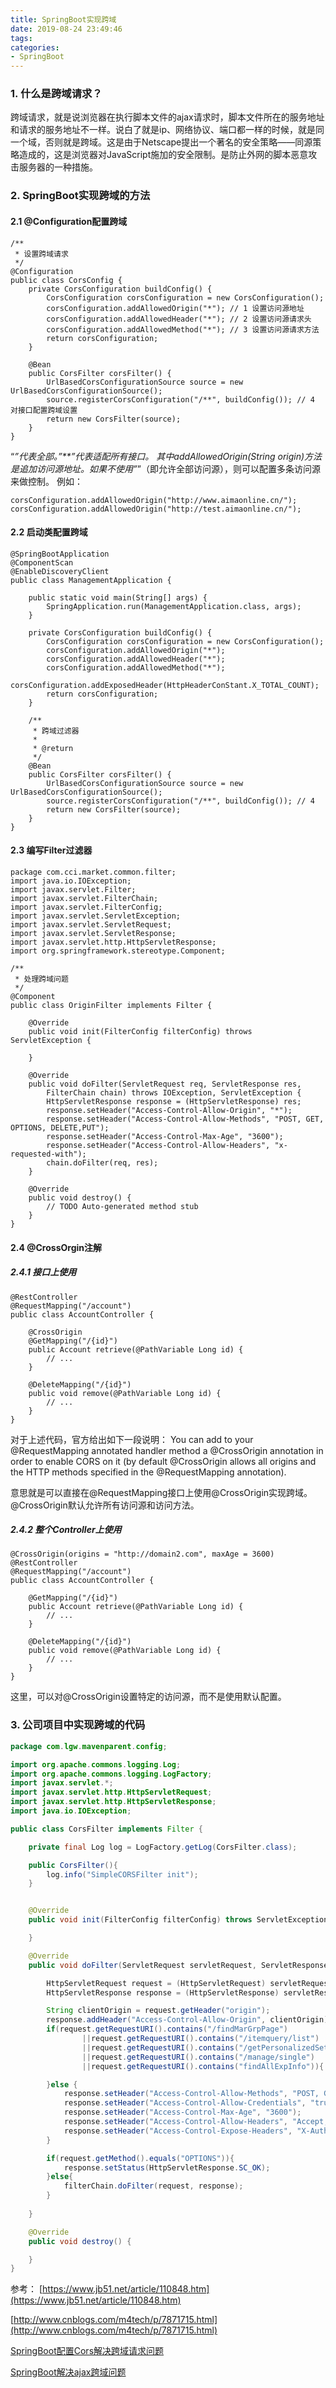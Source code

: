 ```yaml
---
title: SpringBoot实现跨域
date: 2019-08-24 23:49:46
tags:
categories: 
- SpringBoot
---
```


### 1. 什么是跨域请求？
跨域请求，就是说浏览器在执行脚本文件的ajax请求时，脚本文件所在的服务地址和请求的服务地址不一样。说白了就是ip、网络协议、端口都一样的时候，就是同一个域，否则就是跨域。这是由于Netscape提出一个著名的安全策略——同源策略造成的，这是浏览器对JavaScript施加的安全限制。是防止外网的脚本恶意攻击服务器的一种措施。

### 2. SpringBoot实现跨域的方法

#### 2.1 @Configuration配置跨域
```
/**
 * 设置跨域请求
 */
@Configuration
public class CorsConfig {
    private CorsConfiguration buildConfig() {
        CorsConfiguration corsConfiguration = new CorsConfiguration();
        corsConfiguration.addAllowedOrigin("*"); // 1 设置访问源地址
        corsConfiguration.addAllowedHeader("*"); // 2 设置访问源请求头
        corsConfiguration.addAllowedMethod("*"); // 3 设置访问源请求方法
        return corsConfiguration;
    }

    @Bean
    public CorsFilter corsFilter() {
        UrlBasedCorsConfigurationSource source = new UrlBasedCorsConfigurationSource();
        source.registerCorsConfiguration("/**", buildConfig()); // 4 对接口配置跨域设置
        return new CorsFilter(source);
    }
}
```

“*”代表全部。”**”代表适配所有接口。 
其中addAllowedOrigin(String origin)方法是追加访问源地址。如果不使用”*”（即允许全部访问源），则可以配置多条访问源来做控制。 
例如：
```
corsConfiguration.addAllowedOrigin("http://www.aimaonline.cn/"); 
corsConfiguration.addAllowedOrigin("http://test.aimaonline.cn/"); 
```



#### 2.2 启动类配置跨域

```
@SpringBootApplication
@ComponentScan
@EnableDiscoveryClient
public class ManagementApplication {

    public static void main(String[] args) {
        SpringApplication.run(ManagementApplication.class, args);
    }

    private CorsConfiguration buildConfig() {
        CorsConfiguration corsConfiguration = new CorsConfiguration();
        corsConfiguration.addAllowedOrigin("*");
        corsConfiguration.addAllowedHeader("*");
        corsConfiguration.addAllowedMethod("*");
        corsConfiguration.addExposedHeader(HttpHeaderConStant.X_TOTAL_COUNT);
        return corsConfiguration;
    }

    /**
     * 跨域过滤器
     *
     * @return
     */
    @Bean
    public CorsFilter corsFilter() {
        UrlBasedCorsConfigurationSource source = new UrlBasedCorsConfigurationSource();
        source.registerCorsConfiguration("/**", buildConfig()); // 4
        return new CorsFilter(source);
    }
}
```

#### 2.3 编写Filter过滤器

```
package com.cci.market.common.filter;
import java.io.IOException;
import javax.servlet.Filter;
import javax.servlet.FilterChain;
import javax.servlet.FilterConfig;
import javax.servlet.ServletException;
import javax.servlet.ServletRequest;
import javax.servlet.ServletResponse;
import javax.servlet.http.HttpServletResponse;
import org.springframework.stereotype.Component;

/**
 * 处理跨域问题
 */
@Component
public class OriginFilter implements Filter {

    @Override
    public void init(FilterConfig filterConfig) throws ServletException {

    }

    @Override
    public void doFilter(ServletRequest req, ServletResponse res,
        FilterChain chain) throws IOException, ServletException {
        HttpServletResponse response = (HttpServletResponse) res;
        response.setHeader("Access-Control-Allow-Origin", "*");
        response.setHeader("Access-Control-Allow-Methods", "POST, GET, OPTIONS, DELETE,PUT");
        response.setHeader("Access-Control-Max-Age", "3600");
        response.setHeader("Access-Control-Allow-Headers", "x-requested-with");
        chain.doFilter(req, res);
    }

    @Override
    public void destroy() {
        // TODO Auto-generated method stub
    }
}

```

#### 2.4 @CrossOrgin注解

##### 2.4.1 接口上使用
```
@RestController
@RequestMapping("/account")
public class AccountController {

    @CrossOrigin
    @GetMapping("/{id}")
    public Account retrieve(@PathVariable Long id) {
        // ...
    }

    @DeleteMapping("/{id}")
    public void remove(@PathVariable Long id) {
        // ...
    }
}

```
对于上述代码，官方给出如下一段说明：
You can add to your @RequestMapping annotated handler method a @CrossOrigin annotation in order to enable CORS on it (by default @CrossOrigin allows all origins and the HTTP methods specified in the @RequestMapping annotation).

意思就是可以直接在@RequestMapping接口上使用@CrossOrigin实现跨域。@CrossOrigin默认允许所有访问源和访问方法。



##### 2.4.2 整个Controller上使用
```
@CrossOrigin(origins = "http://domain2.com", maxAge = 3600)
@RestController
@RequestMapping("/account")
public class AccountController {

    @GetMapping("/{id}")
    public Account retrieve(@PathVariable Long id) {
        // ...
    }

    @DeleteMapping("/{id}")
    public void remove(@PathVariable Long id) {
        // ...
    }
}

```
这里，可以对@CrossOrigin设置特定的访问源，而不是使用默认配置。


### 3. 公司项目中实现跨域的代码

```java
package com.lgw.mavenparent.config;

import org.apache.commons.logging.Log;
import org.apache.commons.logging.LogFactory;
import javax.servlet.*;
import javax.servlet.http.HttpServletRequest;
import javax.servlet.http.HttpServletResponse;
import java.io.IOException;

public class CorsFilter implements Filter {

    private final Log log = LogFactory.getLog(CorsFilter.class);

    public CorsFilter(){
        log.info("SimpleCORSFilter init");
    }


    @Override
    public void init(FilterConfig filterConfig) throws ServletException {

    }

    @Override
    public void doFilter(ServletRequest servletRequest, ServletResponse servletResponse, FilterChain filterChain) throws IOException, ServletException {

        HttpServletRequest request = (HttpServletRequest) servletRequest;
        HttpServletResponse response = (HttpServletResponse) servletResponse;

        String clientOrigin = request.getHeader("origin");
        response.addHeader("Access-Control-Allow-Origin", clientOrigin);
        if(request.getRequestURI().contains("/findMarGrpPage")
                ||request.getRequestURI().contains("/itemquery/list")
                ||request.getRequestURI().contains("/getPersonalizedSetting")
                ||request.getRequestURI().contains("/manage/single")
                ||request.getRequestURI().contains("findAllExpInfo")){

        }else {
            response.setHeader("Access-Control-Allow-Methods", "POST, GET, DELETE, PUT");
            response.setHeader("Access-Control-Allow-Credentials", "true");
            response.setHeader("Access-Control-Max-Age", "3600");
            response.setHeader("Access-Control-Allow-Headers", "Accept, Content-Type, Origin, Authorization, X-Auth-Tkoen");
            response.setHeader("Access-Control-Expose-Headers", "X-Auth-Token");
        }

        if(request.getMethod().equals("OPTIONS")){
            response.setStatus(HttpServletResponse.SC_OK);
        }else{
            filterChain.doFilter(request, response);
        }
        
    }

    @Override
    public void destroy() {

    }
}

```




参考：
[https://www.jb51.net/article/110848.htm](https://www.jb51.net/article/110848.htm)

[http://www.cnblogs.com/m4tech/p/7871715.html](http://www.cnblogs.com/m4tech/p/7871715.html)

[SpringBoot配置Cors解决跨域请求问题](https://www.cnblogs.com/yuansc/p/9076604.html)

[SpringBoot解决ajax跨域问题](https://www.cnblogs.com/smiler/p/8509062.html)